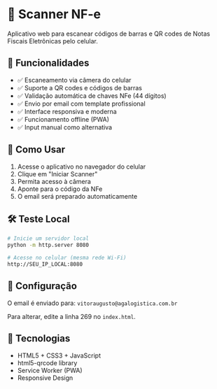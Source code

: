 # 📱 Scanner NF-e

Aplicativo web para escanear códigos de barras e QR codes de Notas Fiscais Eletrônicas pelo celular.

## 🚀 Funcionalidades

- ✅ Escaneamento via câmera do celular
- ✅ Suporte a QR codes e códigos de barras
- ✅ Validação automática de chaves NFe (44 dígitos)
- ✅ Envio por email com template profissional
- ✅ Interface responsiva e moderna
- ✅ Funcionamento offline (PWA)
- ✅ Input manual como alternativa

## 📱 Como Usar

1. Acesse o aplicativo no navegador do celular
2. Clique em "Iniciar Scanner"
3. Permita acesso à câmera
4. Aponte para o código da NFe
5. O email será preparado automaticamente

## 🛠️ Teste Local

```bash
# Inicie um servidor local
python -m http.server 8080

# Acesse no celular (mesma rede Wi-Fi)
http://SEU_IP_LOCAL:8080
```

## 📧 Configuração

O email é enviado para: `vitoraugusto@agalogistica.com.br`

Para alterar, edite a linha 269 no `index.html`.

## 🔧 Tecnologias

- HTML5 + CSS3 + JavaScript
- html5-qrcode library
- Service Worker (PWA)
- Responsive Design
